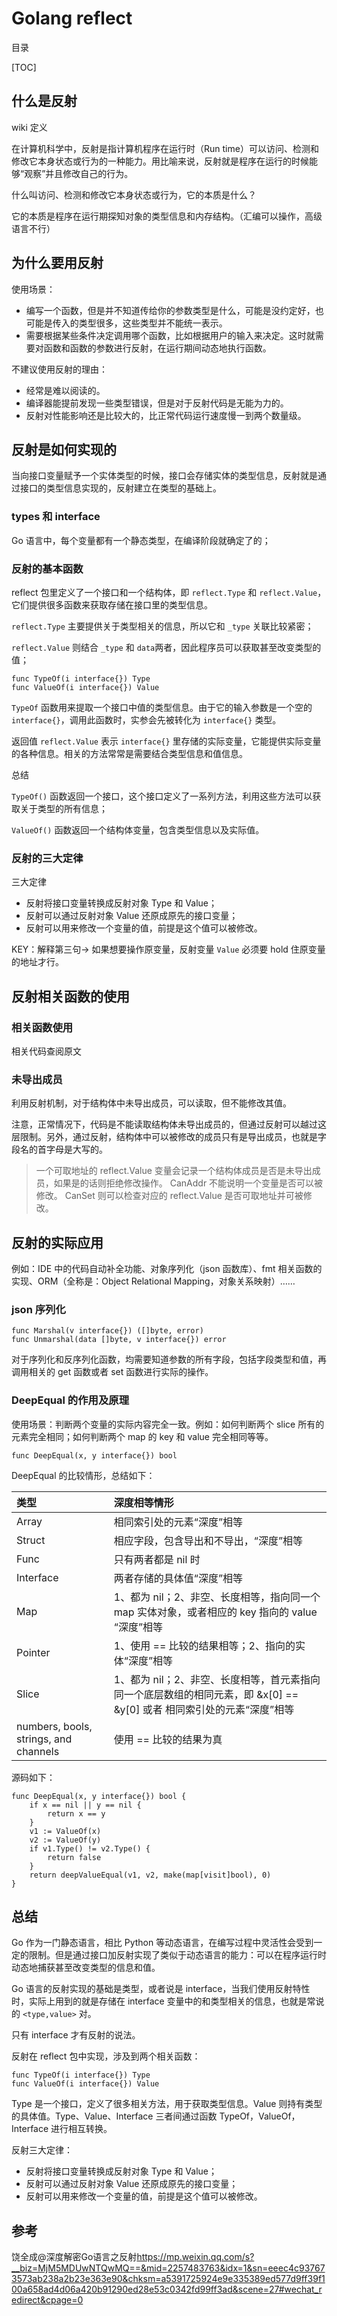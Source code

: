 # Golang reflect

目录

[TOC]

## 什么是反射

wiki 定义

在计算机科学中，反射是指计算机程序在运行时（Run time）可以访问、检测和修改它本身状态或行为的一种能力。用比喻来说，反射就是程序在运行的时候能够“观察”并且修改自己的行为。

什么叫访问、检测和修改它本身状态或行为，它的本质是什么？

它的本质是程序在运行期探知对象的类型信息和内存结构。（汇编可以操作，高级语言不行）

## 为什么要用反射

使用场景：

-   编写一个函数，但是并不知道传给你的参数类型是什么，可能是没约定好，也可能是传入的类型很多，这些类型并不能统一表示。
-   需要根据某些条件决定调用哪个函数，比如根据用户的输入来决定。这时就需要对函数和函数的参数进行反射，在运行期间动态地执行函数。

不建议使用反射的理由：

-   经常是难以阅读的。
-   编译器能提前发现一些类型错误，但是对于反射代码是无能为力的。
-   反射对性能影响还是比较大的，比正常代码运行速度慢一到两个数量级。

## 反射是如何实现的

当向接口变量赋予一个实体类型的时候，接口会存储实体的类型信息，反射就是通过接口的类型信息实现的，反射建立在类型的基础上。

### types 和 interface

Go 语言中，每个变量都有一个静态类型，在编译阶段就确定了的；

### 反射的基本函数

reflect 包里定义了一个接口和一个结构体，即 `reflect.Type` 和 `reflect.Value`，它们提供很多函数来获取存储在接口里的类型信息。

`reflect.Type` 主要提供关于类型相关的信息，所以它和 `_type` 关联比较紧密；

 `reflect.Value` 则结合 `_type` 和 `data`两者，因此程序员可以获取甚至改变类型的值；

```
func TypeOf(i interface{}) Type
func ValueOf(i interface{}) Value
```

`TypeOf` 函数用来提取一个接口中值的类型信息。由于它的输入参数是一个空的 `interface{}`，调用此函数时，实参会先被转化为 `interface{}` 类型。

返回值 `reflect.Value` 表示 `interface{}` 里存储的实际变量，它能提供实际变量的各种信息。相关的方法常常是需要结合类型信息和值信息。

总结

`TypeOf()` 函数返回一个接口，这个接口定义了一系列方法，利用这些方法可以获取关于类型的所有信息； 

`ValueOf()` 函数返回一个结构体变量，包含类型信息以及实际值。

### 反射的三大定律

三大定律

-   反射将接口变量转换成反射对象 Type 和 Value；
-   反射可以通过反射对象 Value 还原成原先的接口变量；
-   反射可以用来修改一个变量的值，前提是这个值可以被修改。

KEY：解释第三句-> 如果想要操作原变量，反射变量 `Value` 必须要 hold 住原变量的地址才行。

## 反射相关函数的使用

### 相关函数使用

相关代码查阅原文

### 未导出成员

利用反射机制，对于结构体中未导出成员，可以读取，但不能修改其值。

注意，正常情况下，代码是不能读取结构体未导出成员的，但通过反射可以越过这层限制。另外，通过反射，结构体中可以被修改的成员只有是导出成员，也就是字段名的首字母是大写的。

>   一个可取地址的 reflect.Value 变量会记录一个结构体成员是否是未导出成员，如果是的话则拒绝修改操作。
>   CanAddr 不能说明一个变量是否可以被修改。
>   CanSet 则可以检查对应的 reflect.Value 是否可取地址并可被修改。

## 反射的实际应用

例如：IDE 中的代码自动补全功能、对象序列化（json 函数库）、fmt 相关函数的实现、ORM（全称是：Object Relational Mapping，对象关系映射）……

### json 序列化

```
func Marshal(v interface{}) ([]byte, error)
func Unmarshal(data []byte, v interface{}) error
```

对于序列化和反序列化函数，均需要知道参数的所有字段，包括字段类型和值，再调用相关的 get 函数或者 set 函数进行实际的操作。

### DeepEqual 的作用及原理

使用场景：判断两个变量的实际内容完全一致。例如：如何判断两个 slice 所有的元素完全相同；如何判断两个 map 的 key 和 value 完全相同等等。

```
func DeepEqual(x, y interface{}) bool
```

DeepEqual 的比较情形，总结如下：

| 类型                                  | 深度相等情形                                                 |
| :------------------------------------ | :----------------------------------------------------------- |
| Array                                 | 相同索引处的元素“深度”相等                                   |
| Struct                                | 相应字段，包含导出和不导出，“深度”相等                       |
| Func                                  | 只有两者都是 nil 时                                          |
| Interface                             | 两者存储的具体值“深度”相等                                   |
| Map                                   | 1、都为 nil；2、非空、长度相等，指向同一个 map 实体对象，或者相应的 key 指向的 value “深度”相等 |
| Pointer                               | 1、使用 == 比较的结果相等；2、指向的实体“深度”相等           |
| Slice                                 | 1、都为 nil；2、非空、长度相等，首元素指向同一个底层数组的相同元素，即 &x[0] == &y[0] 或者 相同索引处的元素“深度”相等 |
| numbers, bools, strings, and channels | 使用 == 比较的结果为真                                       |

源码如下：


```
func DeepEqual(x, y interface{}) bool {
	if x == nil || y == nil {
		return x == y
	}
	v1 := ValueOf(x)
	v2 := ValueOf(y)
	if v1.Type() != v2.Type() {
		return false
	}
	return deepValueEqual(v1, v2, make(map[visit]bool), 0)
}
```

## 总结

Go 作为一门静态语言，相比 Python 等动态语言，在编写过程中灵活性会受到一定的限制。但是通过接口加反射实现了类似于动态语言的能力：可以在程序运行时动态地捕获甚至改变类型的信息和值。

Go 语言的反射实现的基础是类型，或者说是 interface，当我们使用反射特性时，实际上用到的就是存储在 interface 变量中的和类型相关的信息，也就是常说的 `<type,value>` 对。

只有 interface 才有反射的说法。

反射在 reflect 包中实现，涉及到两个相关函数：

```
func TypeOf(i interface{}) Type
func ValueOf(i interface{}) Value
```

Type 是一个接口，定义了很多相关方法，用于获取类型信息。Value 则持有类型的具体值。Type、Value、Interface 三者间通过函数 TypeOf，ValueOf，Interface 进行相互转换。

反射三大定律：

-   反射将接口变量转换成反射对象 Type 和 Value；
-   反射可以通过反射对象 Value 还原成原先的接口变量；
-   反射可以用来修改一个变量的值，前提是这个值可以被修改。

## 参考

饶全成@深度解密Go语言之反射<https://mp.weixin.qq.com/s?__biz=MjM5MDUwNTQwMQ==&mid=2257483763&idx=1&sn=eeec4c937673573ab238a2b23e363e90&chksm=a5391725924e9e335389ed577d9ff39f100a658ad4d06a420b91290ed28e53c0342fd99ff3ad&scene=27#wechat_redirect&cpage=0>